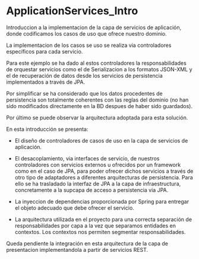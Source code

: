 # ApplicationServices_Intro

Introduccion a la implementacion de la capa de servicios de aplicación, donde codificamos los casos de uso que ofrece nuestro dominio.

La implementacion de los casos se uso se realiza via controladores específicos para cada servicio.

Para este ejemplo se ha dado al estos controladores la responsabilidades de orquestar servicios como el de Serializacion a los formatos JSON-XML y el de recuperación de datos desde los servicios de persistencia implementados a través de JPA. 

Por simplificar se ha considerado que los datos procedentes de persistencia son totalmente coherentes con las reglas del dominio (no han sido modificados directamente en la BD despues de haber sido guardados).

Por último se puede observar la arquitectura adoptada para esta solución.

En esta introducción se presenta:

* El diseño de controladores de casos de uso en la capa de servicios de aplicación.

* El desacoplamiento, via interfaces de servicio, de nuestros controladores con servicios externos u ofrecidos por un framework como en el caso de JPA, para poder ofrecer dichos servicios a través de otro tipo de adaptadores a diferentes arquitecturas de persistencia. Para ello se ha trasladado la interfaz de JPA a la capa de infraestructura, concretamente a la supcapa de acceso a persistencia via JPA. 

* La inyeccion de dependencias proporcionada por Spring para entregar el objeto adecuado que debe ofrecer el servicio.

* La arquitectura utilizada en el proyecto para una correcta separación de responsabilidades por capa a la vez que separamos entidades en contextos. Los contextos nos permiten segmentar responsabilidades.

Queda pendiente la integración en esta arquitectura de la capa de presentacion implementandola a partir de servicios REST.

